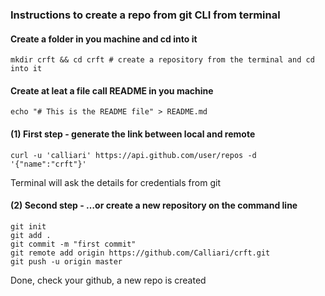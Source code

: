 ### Instructions to create a repo from git CLI from terminal

#### Create a folder in you machine and cd into it

```
mkdir crft && cd crft # create a repository from the terminal and cd into it
```
#### Create at leat a file call README in you machine

```
echo "# This is the README file" > README.md
```

#### (1) First step - generate the link between local and remote  
```
curl -u 'calliari' https://api.github.com/user/repos -d '{"name":"crft"}'
```
Terminal will ask the details for credentials from git

#### (2) Second step - …or create a new repository on the command line

```
git init
git add .
git commit -m "first commit"
git remote add origin https://github.com/Calliari/crft.git
git push -u origin master

```

Done, check your github, a new repo is created
